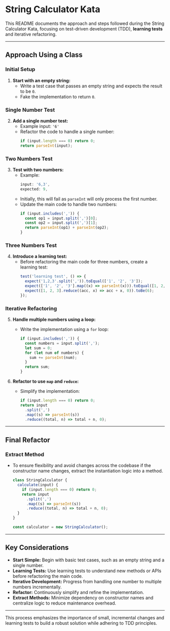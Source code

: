# String Calculator Kata

This README documents the approach and steps followed during the String Calculator Kata, focusing on test-driven development (TDD), **learning tests** and iterative refactoring.

---

## Approach Using a Class

### Initial Setup

1. **Start with an empty string:**
   - Write a test case that passes an empty string and expects the result to be `0`.
   - Fake the implementation to return `0`.

### Single Number Test

2. **Add a single number test:**
   - Example input: `'6'`
   - Refactor the code to handle a single number:
     ```javascript
     if (input.length === 0) return 0;
     return parseInt(input);
     ```

### Two Numbers Test

3. **Test with two numbers:**
   - Example:
     ```javascript
     input: '6,3',
     expected: 9,
     ```
   - Initially, this will fail as `parseInt` will only process the first number.
   - Update the main code to handle two numbers:
     ```javascript
     if (input.includes(',')) {
       const op1 = input.split(',')[0];
       const op2 = input.split(',')[1];
       return parseInt(op1) + parseInt(op2);
     }
     ```

### Three Numbers Test

4. **Introduce a learning test:**
   - Before refactoring the main code for three numbers, create a learning test:
     ```javascript
     test('learning test', () => {
       expect('1,2,3'.split(',')).toEqual(['1', '2', '3']);
       expect(['1', '2', '3'].map((x) => parseInt(x))).toEqual([1, 2, 3]);
       expect([1, 2, 3].reduce((acc, x) => acc + x, 0)).toBe(6);
     });
     ```

### Iterative Refactoring

5. **Handle multiple numbers using a loop:**

   - Write the implementation using a `for` loop:
     ```javascript
     if (input.includes(',')) {
       const numbers = input.split(',');
       let sum = 0;
       for (let num of numbers) {
         sum += parseInt(num);
       }
       return sum;
     }
     ```

6. **Refactor to use `map` and `reduce`:**
   - Simplify the implementation:
     ```javascript
     if (input.length === 0) return 0;
     return input
       .split(',')
       .map((s) => parseInt(s))
       .reduce((total, n) => total + n, 0);
     ```

---

## Final Refactor

### Extract Method

- To ensure flexibility and avoid changes across the codebase if the constructor name changes, extract the instantiation logic into a method.

  ```javascript
  class StringCalculator {
    calculate(input) {
      if (input.length === 0) return 0;
      return input
        .split(',')
        .map((s) => parseInt(s))
        .reduce((total, n) => total + n, 0);
    }
  }

  const calculator = new StringCalculator();
  ```

---

## Key Considerations

- **Start Simple:** Begin with basic test cases, such as an empty string and a single number.
- **Learning Tests:** Use learning tests to understand new methods or APIs before refactoring the main code.
- **Iterative Development:** Progress from handling one number to multiple numbers incrementally.
- **Refactor:** Continuously simplify and refine the implementation.
- **Extract Methods:** Minimize dependency on constructor names and centralize logic to reduce maintenance overhead.

---

This process emphasizes the importance of small, incremental changes and learning tests to build a robust solution while adhering to TDD principles.
